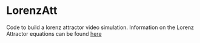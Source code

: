 # LorenzAtt
Code to build a lorenz attractor video simulation. Information on the Lorenz Attractor equations
can be found [here](http://mathworld.wolfram.com/LorenzAttractor.html)

